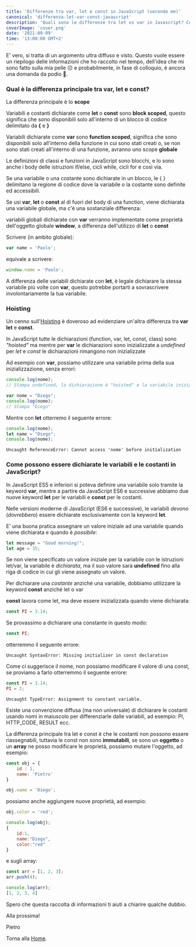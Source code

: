 ```yaml
---
title: 'Differenze tra var, let e const in JavaScript (secondo me)'
canonical: 'differenza-let-var-const-javascript'
description: 'Quali sono le differenze tra let vs var in Javascript? Cos&#039;è l&#039;hoisting? Qual è la differenza tra scope locale o globale?'
coverImage: 'cover.png'
date: '2021-09-09'
time: '13:00:00 GMT+2'
---
```

E' vero, si tratta di un argomento ultra diffuso e visto.
Questo vuole essere un riepilogo delle informazioni che ho raccolto nel tempo, dell'idea che mi sono fatto sulla mia pelle 😔 e probabilmente, in fase di colloquio, è ancora una domanda da podio 🏅.

### Qual è la differenza principale tra var, let e const?
La differenza principale è lo **scope**

Variabili e costanti dichiarate come **let** o **const** sono **block scoped**, questo significa che sono disponibili solo all'interno di un blocco di codice delimitato da **{** e **}**

Variabili dichiarate come **var** sono **function scoped**, significa che sono disponibili solo all'interno della funzione in cui sono stati creati o, se non sono stati creati all'interno di una funzione, avranno uno scope **globale**

Le definizioni di classi e funzioni in JavaScript sono blocchi, e lo sono anche i body delle istruzioni if/else, cicli while, cicli for e così via.

Se una variabile o una costante sono dichiarate in un blocco, le { } delimitano la regione di codice dove la variabile o la costante sono definite ed accessibili.

Se usi **var**, **let** o **const** al di fuori del body di una function, viene dichiarata una variabile globale, ma c'è una sostanziale differenza:

variabili globali dichiarate con **var** verranno implementate come proprietà dell'oggetto globale **window**, a differenza dell'utilizzo di **let** o **const** 

Scrivere (in ambito globale): 

```javascript
var name = 'Paolo';
```

equivale a scrivere:

```javascript
window.name = 'Paolo';
```

A differenza delle variabili dichiarate con **let**, è legale dichiarare la stessa variabile più volte con **var**, questo potrebbe portarti a sovrascrivere involontariamente la tua variabile.

### Hoisting

Un cenno sull'<a href="https://developer.mozilla.org/en-US/docs/Glossary/Hoisting" target="_blank">Hoisting</a> è doveroso ad evidenziare un'altra differenza tra **var** **let** e **const**.

In JavaScript tutte le dichiarazioni (function, var, let, const, class) sono *"hoisted"* ma mentre per **var** le dichiarazioni sono inizializzate a *undefined* per *let* e *const* le dichiarazioni rimangono non inizializzate

Ad esempio con **var**, possiamo utilizzare una variabile prima della sua inizializzazione, senza errori:

```javascript
console.log(nome);
// Stampa undefined, la dichiarazione è "hoisted" e la variabile inizializzata ad undefined

var nome = "Diego";
console.log(nome);
// Stampa "Diego" 
```

Mentre con **let** otterremo il seguente errore:

```javascript
console.log(nome);
let name = "Diego";
console.log(nome);
```
```error
Uncaught ReferenceError: Cannot access 'nome' before initialization
```

### Come possono essere dichiarate le variabili e le costanti in JavaScript?

In JavaScript ES5 e inferiori si poteva definire una variabile solo tramite la keyword **var**, mentre a partire da JavaScript ES6 e successive abbiamo due nuove keyword **let** per le variabili e **const** per le costanti.

Nelle versioni moderne di JavaScript (ES6 e successive), le variabili *devono* (*dovrebbero*) essere dichiarate esclusivamente con la keyword **let**.

E' una buona pratica assegnare un valore iniziale ad una variabile quando viene dichiarata e quando è *possibile*:

```javascript 
let message = "Good morning!";
let age = 35;
```

Se non viene specificato un valore iniziale per la variabile con le istruzioni let/var, la variabile è *dichiarata*, ma il suo valore sarà **undefined** fino alla riga di codice in cui gli viene assegnato un valore.

Per dichiarare una *costante* anziché una variabile, dobbiamo utilizzare la keyword **const** anziché let o var

**const** lavora come let, ma deve essere inizializzata quando viene dichiarata:

```javascript 
const PI = 3.14;
```

Se provassimo a dichiarare una constante in questo modo:

```javascript 
const PI;
```
otterremmo il seguente errore:
```error
Uncaught SyntaxError: Missing initializer in const declaration
```

Come ci suggerisce il nome, non possiamo modificare il valore di una const, se proviamo a farlo otterremmo il seguente errore:
```javascript 
const PI = 3.14;
PI = 2;
```
```error
Uncaught TypeError: Assignment to constant variable.
```
Esiste una convenzione diffusa (ma non universale) di dichiarare le costanti usando nomi in maiuscolo per differenziarle dalle variabili, ad esempio: PI, HTTP_CODE, RESULT ecc.

La differenza principale tra let e const è che le costanti non possono essere riassegnabili, tuttavia le const non sono **immutabili**, se sono un **oggetto** o un **array** ne posso modificare le proprietà, possiamo mutare l'oggetto, ad esempio:

```javascript 
const obj = {
    id : 1,
    name: 'Pietro'
}

obj.name = 'Diego';
```
possiamo anche aggiungere nuove proprietà, ad esempio:
```javascript 
obj.color = 'red';

console.log(obj);
{
    id:1,
    name:"Diego",
    color:"red"
}
```
e sugli array:
```javascript 
const arr = [1, 2, 3];
arr.push(4);

console.log(arr);
[1, 2, 3, 4]
```

Spero che questa raccolta di informazioni ti aiuti a chiarire qualche dubbio.

Alla prossima!

Pietro

Torna alla [Home](/).